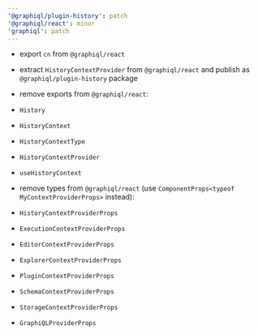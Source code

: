 ```yaml
---
'@graphiql/plugin-history': patch
'@graphiql/react': minor
'graphiql': patch
---
```


- export `cn` from `@graphiql/react`

- extract `HistoryContextProvider` from `@graphiql/react` and publish as `@graphiql/plugin-history` package

- remove exports from `@graphiql/react`:
- `History`
- `HistoryContext`
- `HistoryContextType`
- `HistoryContextProvider`
- `useHistoryContext`

- remove types from `@graphiql/react` (use `ComponentProps<typeof MyContextProviderProps>` instead):
- `HistoryContextProviderProps`
- `ExecutionContextProviderProps`
- `EditorContextProviderProps`
- `ExplorerContextProviderProps`
- `PluginContextProviderProps`
- `SchemaContextProviderProps`
- `StorageContextProviderProps`
- `GraphiQLProviderProps`
